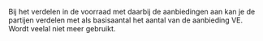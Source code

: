 Bij het verdelen in de voorraad met daarbij de aanbiedingen aan kan je de partijen verdelen met als basisaantal het aantal van de aanbieding VE. Wordt veelal niet meer gebruikt.
